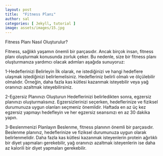 ```yaml
---
layout: post
title:  "Fitness Planı"
author: sal
categories: [ Jekyll, tutorial ]
image: assets/images/15.jpg
---
```

Fitness Planı Nasıl Oluşturulur?

Fitness, sağlıklı yaşamın önemli bir parçasıdır. Ancak birçok insan, fitness planı oluşturmak konusunda zorluk çeker. Bu nedenle, size bir fitness planı oluşturmanıza yardımcı olacak adımları aşağıda sunuyoruz:

1-Hedeflerinizi Belirleyin
İlk olarak, ne istediğinizi ve hangi hedeflere ulaşmak istediğinizi belirlemelisiniz. Hedefleriniz belirli olmalı ve ölçülebilir olmalıdır. Örneğin, daha fazla kas kütlesi kazanmak isteyebilir veya yağ oranınızı azaltmak isteyebilirsiniz.

2-Egzersiz Planınızı Oluşturun
Hedeflerinizi belirledikten sonra, egzersiz planınızı oluşturmalısınız. Egzersizlerinizi seçerken, hedeflerinize ve fiziksel durumunuza uygun olanları seçmeniz önemlidir. Haftada en az üç kez egzersiz yapmayı hedefleyin ve her egzersiz seansınızı en az 30 dakika yapın.

3-Beslenmenizi Planlayın
Beslenme, fitness planının önemli bir parçasıdır. Beslenme planınız, hedeflerinize ve fiziksel durumunuza uygun olarak belirlenmelidir. Daha fazla kas kütlesi kazanmak isteyenlerin protein ağırlıklı bir diyet yapmaları gerekebilir, yağ oranınızı azaltmak isteyenlerin ise daha az kalorili bir diyet yapmaları gerekebilir.

